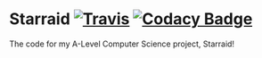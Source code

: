 # Starraid  [![Travis](https://img.shields.io/travis/thebeanogamer/starraid.svg)]() [![Codacy Badge](https://api.codacy.com/project/badge/Grade/ce76f6d2f8f1422fa25750713d73f342)](https://www.codacy.com/app/thebeanogamer/starraid?utm_source=github.com&amp;utm_medium=referral&amp;utm_content=thebeanogamer/starraid&amp;utm_campaign=Badge_Grade)
The code for my A-Level Computer Science project, Starraid!
